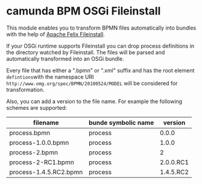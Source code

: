 # camunda BPM OSGi Fileinstall

This module enables you to transform BPMN files automatically into bundles with the help of [Apache Felix Fileinstall](http://felix.apache.org/documentation/subprojects/apache-felix-file-install.html).

If your OSGi runtime supports Fileinstall you can drop process definitions in the directory watched by Fileinstall. The files will be parsed and automatically transformed into an OSGi bundle.

Every file that has either a ".bpmn" or ".xml" suffix and has the root element ``defintions``with the namespace URI ``http://www.omg.org/spec/BPMN/20100524/MODEL`` will be considered for transformation.

Also, you can add a version to the file name. For example the following schemes are supported:

| filename               | bunde symbolic name | version   |
|------------------------|---------------------|-----------|
| process.bpmn           | process             | 0.0.0     |
| process-1.0.0.bpmn     | process             | 1.0.0     |
| process-2.bpmn         | process             | 2         |
| process-2-RC1.bpmn     | process             | 2.0.0.RC1 |
| process-1.4.5.RC2.bpmn | process             | 1.4.5.RC2 |

